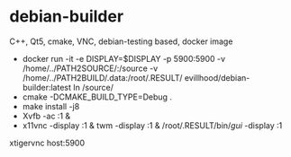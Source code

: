 # debian-builder
C++, Qt5, cmake, VNC, debian-testing based, docker image

* docker run -it -e DISPLAY=$DISPLAY -p 5900:5900  -v /home/../PATH2SOURCE/:/source -v /home/../PATH2BUILD/.data:/root/.RESULT/ evillhood/debian-builder:latest
In /source/
* cmake -DCMAKE_BUILD_TYPE=Debug .
* make install -j8
* Xvfb -ac :1 &
* x11vnc -display :1 &  twm -display :1 &  /root/.RESULT/bin/*gui* -display :1

xtigervnc host:5900
